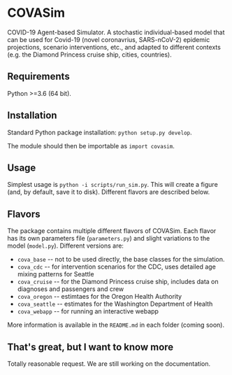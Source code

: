 # COVASim

COVID-19 Agent-based Simulator. A stochastic individual-based model that can be used for Covid-19 (novel coronavrius, SARS-nCoV-2) epidemic projections, scenario interventions, etc., and adapted to different contexts (e.g. the Diamond Princess cruise ship, cities, countries).


## Requirements

Python >=3.6 (64 bit).


## Installation

Standard Python package installation: `python setup.py develop`.

The module should then be importable as `import covasim`.


## Usage

Simplest usage is `python -i scripts/run_sim.py`. This will create a figure (and, by default, save it to disk). Different flavors are described below.


## Flavors

The package contains multiple different flavors of COVASim. Each flavor has its own parameters file (`parameters.py`) and slight variations to the model (`model.py`). Different versions are:
* `cova_base` -- not to be used directly, the base classes for the simulation.
* `cova_cdc` -- for intervention scenarios for the CDC, uses detailed age mixing patterns for Seattle
* `cova_cruise` -- for the Diamond Princess cruise ship, includes data on diagnoses and passengers and crew
* `cova_oregon` -- estimtaes for the Oregon Health Authority
* `cova_seattle` -- estimates for the Washington Department of Health
* `cova_webapp` -- for running an interactive webapp

More information is available in the `README.md` in each folder (coming soon).


## That's great, but I want to know more

Totally reasonable request. We are still working on the documentation.